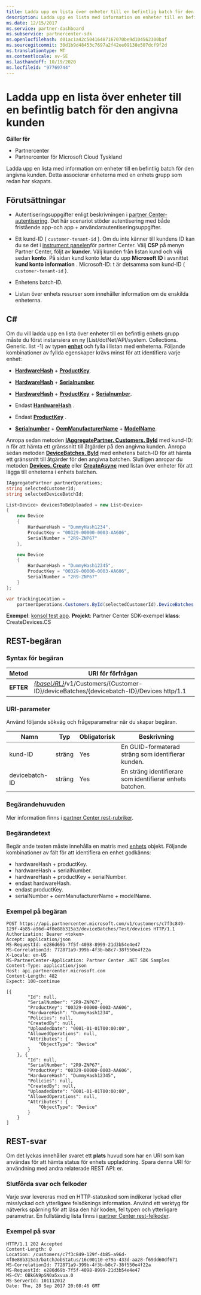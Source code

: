 ```yaml
---
title: Ladda upp en lista över enheter till en befintlig batch för den angivna kunden
description: Ladda upp en lista med information om enheter till en befintlig batch för den angivna kunden. Detta associerar enheterna med en enhets grupp som redan har skapats.
ms.date: 12/15/2017
ms.service: partner-dashboard
ms.subservice: partnercenter-sdk
ms.openlocfilehash: d01ac1a42c50416487167070be9d104562300baf
ms.sourcegitcommit: 30d1b9d48453c7697a2f42ee09138e507dcf9f2d
ms.translationtype: MT
ms.contentlocale: sv-SE
ms.lasthandoff: 10/19/2020
ms.locfileid: "97769744"
---
```

# <a name="upload-a-list-of-devices-to-an-existing-batch-for-the-specified-customer"></a>Ladda upp en lista över enheter till en befintlig batch för den angivna kunden

**Gäller för**

- Partnercenter
- Partnercenter för Microsoft Cloud Tyskland

Ladda upp en lista med information om enheter till en befintlig batch för den angivna kunden. Detta associerar enheterna med en enhets grupp som redan har skapats.

## <a name="prerequisites"></a>Förutsättningar

- Autentiseringsuppgifter enligt beskrivningen i [partner Center-autentisering](partner-center-authentication.md). Det här scenariot stöder autentisering med både fristående app-och app + användarautentiseringsuppgifter.

- Ett kund-ID ( `customer-tenant-id` ). Om du inte känner till kundens ID kan du se det i [instrument panelen](https://partner.microsoft.com/dashboard)för partner Center. Välj **CSP** på menyn Partner Center, följt av **kunder**. Välj kunden från listan kund och välj sedan **konto**. På sidan kund konto letar du upp **Microsoft ID** i avsnittet **kund konto information** . Microsoft-ID: t är detsamma som kund-ID ( `customer-tenant-id` ).

- Enhetens batch-ID.

- Listan över enhets resurser som innehåller information om de enskilda enheterna.

## <a name="c"></a>C\#

Om du vill ladda upp en lista över enheter till en befintlig enhets grupp måste du först instansiera en ny [List/dotNet/API/system. Collections. Generic. list -1) av typen [**enhet**](/dotnet/api/microsoft.store.partnercenter.models.devicesdeployment.device) och fylla i listan med enheterna. Följande kombinationer av fyllda egenskaper krävs minst för att identifiera varje enhet:

- [**HardwareHash**](/dotnet/api/microsoft.store.partnercenter.models.devicesdeployment.device.hardwarehash)  +  [**ProductKey**](/dotnet/api/microsoft.store.partnercenter.models.devicesdeployment.device.productkey).

- [**HardwareHash**](/dotnet/api/microsoft.store.partnercenter.models.devicesdeployment.device.hardwarehash)  +  [**Serialnumber**](/dotnet/api/microsoft.store.partnercenter.models.devicesdeployment.device.serialnumber).

- [**HardwareHash**](/dotnet/api/microsoft.store.partnercenter.models.devicesdeployment.device.hardwarehash)  +  [**ProductKey**](/dotnet/api/microsoft.store.partnercenter.models.devicesdeployment.device.productkey)  +  [**Serialnumber**](/dotnet/api/microsoft.store.partnercenter.models.devicesdeployment.device.serialnumber).

- Endast [**HardwareHash**](/dotnet/api/microsoft.store.partnercenter.models.devicesdeployment.device.hardwarehash) .

- Endast [**ProductKey**](/dotnet/api/microsoft.store.partnercenter.models.devicesdeployment.device.productkey) .

- [**Serialnumber**](/dotnet/api/microsoft.store.partnercenter.models.devicesdeployment.device.serialnumber)  +  [**OemManufacturerName**](/dotnet/api/microsoft.store.partnercenter.models.devicesdeployment.device.oemmanufacturername)  +  [**ModelName**](/dotnet/api/microsoft.store.partnercenter.models.devicesdeployment.device.modelname).

Anropa sedan metoden [**IAggregatePartner. Customers. ById**](/dotnet/api/microsoft.store.partnercenter.customers.icustomercollection.byid) med kund-ID: n för att hämta ett gränssnitt till åtgärder på den angivna kunden. Anropa sedan metoden [**DeviceBatches. ById**](/dotnet/api/microsoft.store.partnercenter.devicesdeployment.idevicesbatchcollection.byid) med enhetens batch-ID för att hämta ett gränssnitt till åtgärder för den angivna batchen. Slutligen anropar du metoden [**Devices. Create**](/dotnet/api/microsoft.store.partnercenter.devicesdeployment.idevicecollection.create) eller [**CreateAsync**](/dotnet/api/microsoft.store.partnercenter.devicesdeployment.idevicecollection.createasync) med listan över enheter för att lägga till enheterna i enhets batchen.

``` csharp
IAggregatePartner partnerOperations;
string selectedCustomerId;
string selectedDeviceBatchId;

List<Device> devicesToBeUploaded = new List<Device>
{
    new Device
    {
        HardwareHash = "DummyHash1234",
        ProductKey = "00329-00000-0003-AA606",
        SerialNumber = "2R9-ZNP67"
    },

    new Device
    {
        HardwareHash = "DummyHash12345",
        ProductKey = "00329-00000-0003-AA606",
        SerialNumber = "2R9-ZNP67"
    }
};

var trackingLocation =
    partnerOperations.Customers.ById(selectedCustomerId).DeviceBatches.ById(selectedDeviceBatchId).Devices.Create(devicesToBeUploaded);
```

**Exempel**: [konsol test app](console-test-app.md). **Projekt**: Partner Center SDK-exempel **klass**: CreateDevices.CS

## <a name="rest-request"></a>REST-begäran

### <a name="request-syntax"></a>Syntax för begäran

| Metod   | URI för förfrågan                                                                                                            |
|----------|------------------------------------------------------------------------------------------------------------------------|
| **EFTER** | [*{baseURL}*](partner-center-rest-urls.md)/v1/Customers/{Customer-ID}/deviceBatches/{devicebatch-ID}/Devices http/1.1 |

### <a name="uri-parameter"></a>URI-parameter

Använd följande sökväg och frågeparametrar när du skapar begäran.

| Namn           | Typ   | Obligatorisk | Beskrivning                                           |
|----------------|--------|----------|-------------------------------------------------------|
| kund-ID    | sträng | Yes      | En GUID-formaterad sträng som identifierar kunden. |
| devicebatch-ID | sträng | Yes      | En sträng identifierare som identifierar enhets batchen. |

### <a name="request-headers"></a>Begärandehuvuden

Mer information finns i [partner Center rest-rubriker](headers.md).

### <a name="request-body"></a>Begärandetext

Begär ande texten måste innehålla en matris med [enhets](device-deployment-resources.md#device) objekt. Följande kombinationer av fält för att identifiera en enhet godkänns:

- hardwareHash + productKey.
- hardwareHash + serialNumber.
- hardwareHash + productKey + serialNumber.
- endast hardwareHash.
- endast productKey.
- serialNumber + oemManufacturerName + modelName.

### <a name="request-example"></a>Exempel på begäran

```http
POST https://api.partnercenter.microsoft.com/v1/customers/c7f3c849-129f-4b85-a96d-4f8e88b315a3/deviceBatches/Test/devices HTTP/1.1
Authorization: Bearer <token>
Accept: application/json
MS-RequestId: e286d69b-7f5f-4098-8999-21d3b54e4e47
MS-CorrelationId: 772871a9-399b-4f3b-b8c7-38f550e4f22a
X-Locale: en-US
MS-PartnerCenter-Application: Partner Center .NET SDK Samples
Content-Type: application/json
Host: api.partnercenter.microsoft.com
Content-Length: 482
Expect: 100-continue

[{
        "Id": null,
        "SerialNumber": "2R9-ZNP67",
        "ProductKey": "00329-00000-0003-AA606",
        "HardwareHash": "DummyHash1234",
        "Policies": null,
        "CreatedBy": null,
        "UploadedDate": "0001-01-01T00:00:00",
        "AllowedOperations": null,
        "Attributes": {
            "ObjectType": "Device"
        }
    }, {
        "Id": null,
        "SerialNumber": "2R9-ZNP67",
        "ProductKey": "00329-00000-0003-AA606",
        "HardwareHash": "DummyHash12345",
        "Policies": null,
        "CreatedBy": null,
        "UploadedDate": "0001-01-01T00:00:00",
        "AllowedOperations": null,
        "Attributes": {
            "ObjectType": "Device"
        }
    }
]
```

## <a name="rest-response"></a>REST-svar

Om det lyckas innehåller svaret ett **plats** huvud som har en URI som kan användas för att hämta status för enhets uppladdning. Spara denna URI för användning med andra relaterade REST API: er.

### <a name="response-success-and-error-codes"></a>Slutförda svar och felkoder

Varje svar levereras med en HTTP-statuskod som indikerar lyckad eller misslyckad och ytterligare felsöknings information. Använd ett verktyg för nätverks spårning för att läsa den här koden, fel typen och ytterligare parametrar. En fullständig lista finns i [partner Center rest-felkoder](error-codes.md).

### <a name="response-example"></a>Exempel på svar

```http
HTTP/1.1 202 Accepted
Content-Length: 0
Location: /customers/c7f3c849-129f-4b85-a96d-4f8e88b315a3/batchJobStatus/16c00110-e79a-433d-aa28-f69dd60df671
MS-CorrelationId: 772871a9-399b-4f3b-b8c7-38f550e4f22a
MS-RequestId: e286d69b-7f5f-4098-8999-21d3b54e4e47
MS-CV: OBkGN9pSN0a5xvua.0
MS-ServerId: 101112012
Date: Thu, 28 Sep 2017 20:08:46 GMT
```

